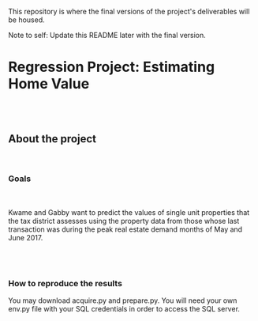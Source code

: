 This repository is where the final versions of the project's deliverables will be housed.

Note to self: Update this README later with the final version.

<h1 style= 'font: chalkduster'> Regression Project: Estimating Home Value </h1><br><br>
<h2> About the project</h2><br>
<h3>Goals</h3><br><br>
Kwame and Gabby want to predict the values of single unit properties that the tax district assesses using the property data from those whose last transaction was during the peak real estate demand months of May and June 2017. <br><br><br><br>
<h3>How to reproduce the results</h3>
You may download acquire.py and prepare.py. You will need your own env.py file with your SQL credentials in order to access the SQL server.
